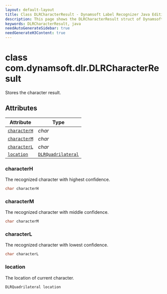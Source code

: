 ```yaml
---
layout: default-layout
title: Class DLRCharacterResult - Dynamsoft Label Recognizer Java Edition
description: This page shows the DLRCharacterResult struct of Dynamsoft Label Recognition for Java Language.
keywords: DLRCharacterResult, java
needAutoGenerateSidebar: true
needGenerateH3Content: true
---
```



# class com.dynamsoft.dlr.DLRCharacterResult
Stores the character result.
  

## Attributes
  
| Attribute | Type |
|---------- | ---- |
| [`characterH`](#characterh) | *char* |
| [`characterM`](#characterm) | *char* |
| [`characterL`](#characterl) | *char* |
| [`location`](#location) | [`DLRQuadrilateral`](dlr-quadrilateral.md) |


### characterH
The recognized character with highest confidence.

```java
char characterH
```

### characterM
The recognized character with middle confidence.

```java
char characterM
```

### characterL
The recognized character with lowest confidence.

```java
char characterL
```

### location
The location of current character.

```java
DLRQuadrilateral location
```
